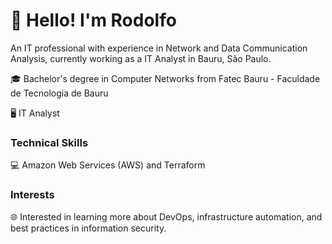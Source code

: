 # 👋 Hello! I'm Rodolfo 
An IT professional with experience in Network and Data Communication Analysis, currently working as a IT Analyst in Bauru, São Paulo.

🎓 Bachelor's degree in Computer Networks from Fatec Bauru - Faculdade de Tecnologia de Bauru

🖥️ IT Analyst

### Technical Skills 
💻 Amazon Web Services (AWS) and Terraform

### Interests
🌐 Interested in learning more about DevOps, infrastructure automation, and best practices in information security.
